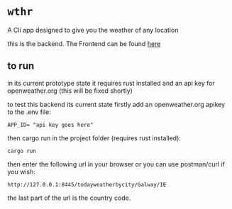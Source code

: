 <h1><code>wthr</code></h1>
<p>A Cli app designed to give you the weather of any location</p>
<p>this is the backend. The  Frontend can be found <a href="https://github.com/ShaneM123/wthr">here</a></p>

<h2> to run </h2>
<p> in its current prototype state it requires rust installed and an api key for openweather.org (this will be fixed shortly)</p>

<p>to test this backend its current state firstly add an openweather.org apikey to the .env file:</p>
<code>APP_ID= "api key goes here"
</code>
<p>then cargo run in the project folder (requires rust installed):</p>
<code>cargo run</code>

<p> then enter the following url in your browser or you can use postman/curl if you wish:</p>
<code>http://127.0.0.1:8445/todayweatherbycity/Galway/IE</code>
<p></p>
<p>the last part of the url is the country code. </p>